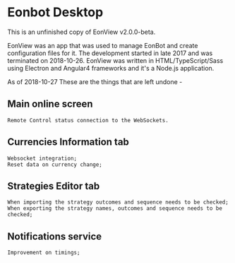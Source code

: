# Eonbot Desktop

This is an unfinished copy of EonView v2.0.0-beta.

EonView was an app that was used to manage EonBot and create configuration files for it. The development started in late 2017 and was terminated on 2018-10-26.
EonView was written in HTML/TypeScript/Sass using Electron and Angular4 frameworks and it's a Node.js application.

As of 2018-10-27
These are the things that are left undone -

## Main online screen
    Remote Control status connection to the WebSockets.
## Currencies Information tab
    Websocket integration;
    Reset data on currency change;
## Strategies Editor tab
    When importing the strategy outcomes and sequence needs to be checked;
    When exporting the strategy names, outcomes and sequence needs to be checked;
## Notifications service
    Improvement on timings;
